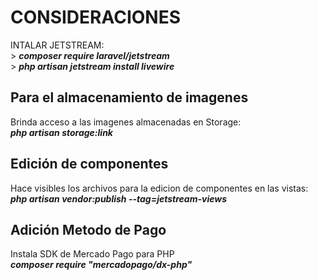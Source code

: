 <h1>CONSIDERACIONES</h1>
<p>INTALAR JETSTREAM: <br>
    > <b><i>composer require laravel/jetstream</i></b> <br>
    > <b><i>php artisan jetstream install livewire</i></b> <br>
</p>


<h2>Para el almacenamiento de imagenes</h2>
<p>Brinda acceso a las imagenes almacenadas en Storage: <br>
    <b><i>php artisan storage:link</i></b>
</p>

<h2>Edición de componentes</h2>
<p>Hace visibles los archivos para la edicion de componentes en las vistas: <br>
    <b><i>php artisan vendor:publish --tag=jetstream-views</i></b>
</p>

<h2>Adición Metodo de Pago</h2>
<p>Instala SDK de Mercado Pago para PHP <br>
    <b><i>composer require "mercadopago/dx-php"</i></b>
</p>



